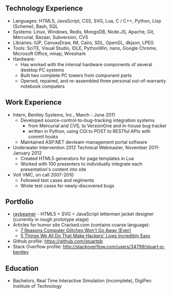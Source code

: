 ## Technology Experience
- Languages: HTML5, JavaScript, CSS, SVG, Lua, C / C++, Python, Lisp (Scheme), Bash, SQL
- Systems: Linux, Windows, Redis, MongoDB, Node.JS, Apache, Git, Mercurial, Bazaar, Subversion, CVS
- Libraries: IUP, CanvasDraw, IM, Cairo, SDL, OpenGL, dkjson, LPEG
- Tools: SciTE, Visual Studio, IDLE, PythonWin, nano, Google Chrome, Microsoft Office, nmap, Wireshark
- Hardware:
  - Has worked with the internal hardware components of several desktop PC systems
  - Built two complete PC towers from component parts
  - Opened, repaired, and re-assembled three personal out-of-warranty notebook computers

## Work Experience
- Intern, Bentley Systems, Inc., March - June 2011
  - Developed source-control-to-bug-tracking integration systems
    - from Mercurial and CVS, to VersionOne and in-house bug tracker
    - written in Python, using CGI to POST to RESTful APIs with commit hooks
  - Maintained ASP.NET devteam-management portal software
- Underwater Intervention 2012 Technical	Webmaster, November 2011-January 2012
  - Created HTML5 generators for page templates in Lua
  - Worked with 100 presenters to individually integrate each presentation's content into site
- Volt VMC, on call 2007-2010
  - Followed test cases and regiments
  - Wrote test cases for newly-discovered bugs

## Portfolio
- [raybeamer][] - HTML5 + SVG + JavaScript letterman jacket designer (currently in rough prototype stage)
- Articles for humor site Cracked.com (contains coarse language):
  - [7 Reasons Computer Glitches Won't Go Away (Ever)][cracked-1]
  - [5 Things We All Do That Make Hackers' Lives Incredibly Easy][cracked-2]
- Github profile: https://github.com/stuartpb
- Stack Overflow profile: http://stackoverflow.com/users/34799/stuart-p-bentley

[raybeamer]: http://stuartpb.github.com/raybeamer/jacket-design.html
[cracked-1]: http://www.cracked.com/article_18808_7-reasons-computer-glitches-wont-go-away-ever.html
[cracked-2]: http://www.cracked.com/article_18962_5-things-we-all-do-that-make-hackers-lives-incredibly-easy.html

## Education
- Bachelors, Real Time Interactive Simulation (incomplete), DigiPen Institute of Technology
